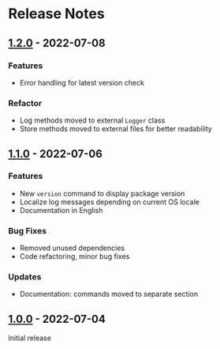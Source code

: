 # Release Notes

[1.2.0]: https://github.com/digikid/tiny-compressor/releases/tag/1.2.0

## [1.2.0] - 2022-07-08

### Features
- Error handling for latest version check

### Refactor
- Log methods moved to external `Logger` class
- Store methods moved to external files for better readability

[1.1.0]: https://github.com/digikid/tiny-compressor/releases/tag/1.1.0

## [1.1.0] - 2022-07-06

### Features

- New `version` command to display package version
- Localize log messages depending on current OS locale
- Documentation in English

### Bug Fixes

- Removed unused dependencies
- Code refactoring, minor bug fixes

### Updates

- Documentation: commands moved to separate section

[1.0.0]: https://github.com/digikid/tiny-compressor/releases/tag/1.0.0

## [1.0.0] - 2022-07-04

Initial release
